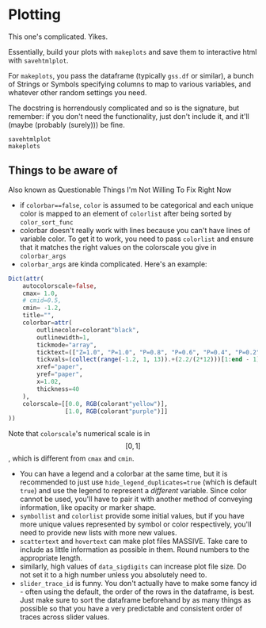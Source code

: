 # Plotting

This one's complicated. Yikes.

Essentially, build your plots with `makeplots` and save them to interactive html with `savehtmlplot`.

For `makeplots`, you pass the dataframe (typically `gss.df` or similar), a bunch of Strings or Symbols specifying columns to map to various variables, and whatever other random settings you need.

The docstring is horrendously complicated and so is the signature, but remember: if you don't need the functionality, just don't include it, and it'll (maybe (probably (surely))) be fine.

```@docs
savehtmlplot
makeplots
```

## Things to be aware of
Also known as Questionable Things I'm Not Willing To Fix Right Now

 - if `colorbar==false`, `color` is assumed to be categorical and each unique color is mapped to an element of `colorlist` after being sorted by `color_sort_func`
 - colorbar doesn't really work with lines because you can't have lines of variable color. To get it to work, you need to pass `colorlist` and ensure that it matches the right values on the colorscale you give in `colorbar_args`
 - `colorbar_args` are kinda complicated. Here's an example:
```julia
Dict(attr(
    autocolorscale=false, 
    cmax= 1.0,
    # cmid=0.5,
    cmin= -1.2,
    title="",
    colorbar=attr(
        outlinecolor=colorant"black",
        outlinewidth=1,
        tickmode="array",
        ticktext=(["Z=1.0", "P=1.0", "P=0.8", "P=0.6", "P=0.4", "P=0.2", "P=E=0", "E=0.2", "E=0.4", "E=0.6", "E=0.8", "E=1.0"]),
        tickvals=(collect(range(-1.2, 1, 13)).+(2.2/(2*12)))[1:end - 1],
        xref="paper",
        yref="paper",
        x=1.02,
        thickness=40
    ),
    colorscale=[[0.0, RGB(colorant"yellow")], 
                [1.0, RGB(colorant"purple")]]
))
```
Note that `colorscale`'s numerical scale is in $$[0, 1]$$, which is different from `cmax` and `cmin`.
 - You can have a legend and a colorbar at the same time, but it is recommended to just use `hide_legend_duplicates=true` (which is default `true`) and use the legend to represent a *different* variable. Since color cannot be used, you'll have to pair it with another method of conveying information, like opacity or marker shape.
 - `symbollist` and `colorlist` provide some initial values, but if you have more unique values represented by symbol or color respectively, you'll need to provide new lists with more new values.
 - `scattertext` and `hovertext` can make plot files MASSIVE. Take care to include as little information as possible in them. Round numbers to the appropriate length.
 - similarly, high values of `data_sigdigits` can increase plot file size. Do not set it to a high number unless you absolutely need to.
 - `slider_trace_id` is funny. You don't actually have to make some fancy id - often using the default, the order of the rows in the dataframe, is best. Just make sure to sort the dataframe beforehand by as many things as possible so that you have a very predictable and consistent order of traces across slider values.
